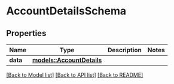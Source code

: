 # AccountDetailsSchema

## Properties

Name | Type | Description | Notes
------------ | ------------- | ------------- | -------------
**data** | [**models::AccountDetails**](AccountDetails.md) |  | 

[[Back to Model list]](../README.md#documentation-for-models) [[Back to API list]](../README.md#documentation-for-api-endpoints) [[Back to README]](../README.md)


